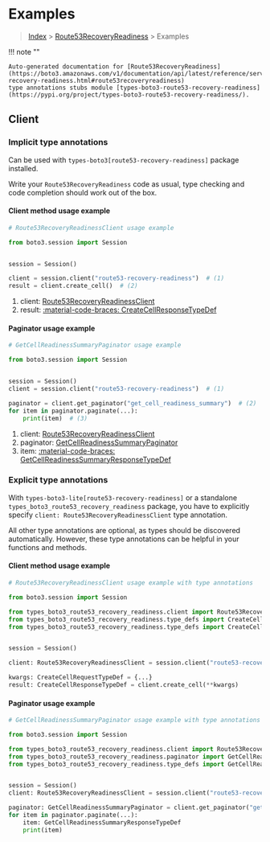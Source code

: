 # Examples

> [Index](../README.md) > [Route53RecoveryReadiness](./README.md) > Examples

!!! note ""

    Auto-generated documentation for [Route53RecoveryReadiness](https://boto3.amazonaws.com/v1/documentation/api/latest/reference/services/route53-recovery-readiness.html#route53recoveryreadiness)
    type annotations stubs module [types-boto3-route53-recovery-readiness](https://pypi.org/project/types-boto3-route53-recovery-readiness/).

## Client

### Implicit type annotations

Can be used with `types-boto3[route53-recovery-readiness]` package installed.

Write your `Route53RecoveryReadiness` code as usual,
type checking and code completion should work out of the box.


#### Client method usage example

```python
# Route53RecoveryReadinessClient usage example

from boto3.session import Session


session = Session()

client = session.client("route53-recovery-readiness")  # (1)
result = client.create_cell()  # (2)
```

1. client: [Route53RecoveryReadinessClient](./client.md)
2. result: [:material-code-braces: CreateCellResponseTypeDef](./type_defs.md#createcellresponsetypedef)



#### Paginator usage example

```python
# GetCellReadinessSummaryPaginator usage example

from boto3.session import Session


session = Session()
client = session.client("route53-recovery-readiness")  # (1)

paginator = client.get_paginator("get_cell_readiness_summary")  # (2)
for item in paginator.paginate(...):
    print(item)  # (3)
```

1. client: [Route53RecoveryReadinessClient](./client.md)
2. paginator: [GetCellReadinessSummaryPaginator](./paginators.md#getcellreadinesssummarypaginator)
3. item: [:material-code-braces: GetCellReadinessSummaryResponseTypeDef](./type_defs.md#getcellreadinesssummaryresponsetypedef)




### Explicit type annotations

With `types-boto3-lite[route53-recovery-readiness]`
or a standalone `types_boto3_route53_recovery_readiness` package, you have to explicitly specify `client: Route53RecoveryReadinessClient` type annotation.

All other type annotations are optional, as types should be discovered automatically.
However, these type annotations can be helpful in your functions and methods.


#### Client method usage example

```python
# Route53RecoveryReadinessClient usage example with type annotations

from boto3.session import Session

from types_boto3_route53_recovery_readiness.client import Route53RecoveryReadinessClient
from types_boto3_route53_recovery_readiness.type_defs import CreateCellResponseTypeDef
from types_boto3_route53_recovery_readiness.type_defs import CreateCellRequestTypeDef


session = Session()

client: Route53RecoveryReadinessClient = session.client("route53-recovery-readiness")

kwargs: CreateCellRequestTypeDef = {...}
result: CreateCellResponseTypeDef = client.create_cell(**kwargs)
```



#### Paginator usage example

```python
# GetCellReadinessSummaryPaginator usage example with type annotations

from boto3.session import Session

from types_boto3_route53_recovery_readiness.client import Route53RecoveryReadinessClient
from types_boto3_route53_recovery_readiness.paginator import GetCellReadinessSummaryPaginator
from types_boto3_route53_recovery_readiness.type_defs import GetCellReadinessSummaryResponseTypeDef


session = Session()
client: Route53RecoveryReadinessClient = session.client("route53-recovery-readiness")

paginator: GetCellReadinessSummaryPaginator = client.get_paginator("get_cell_readiness_summary")
for item in paginator.paginate(...):
    item: GetCellReadinessSummaryResponseTypeDef
    print(item)
```




